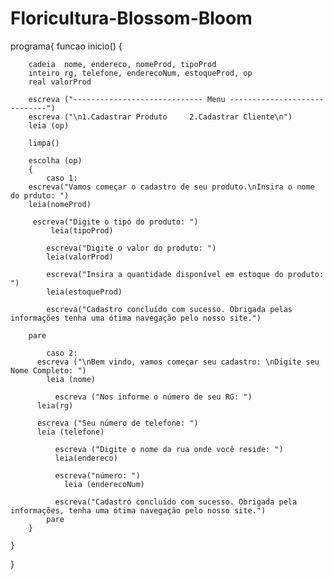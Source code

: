 # Floricultura-Blossom-Bloom

programa{
	funcao inicio() 
	{
	
		cadeia  nome, endereco, nomeProd, tipoProd
		inteiro rg, telefone, enderecoNum, estoqueProd, op
		real valorProd
		
		escreva ("----------------------------- Menu -----------------------------")
		escreva ("\n1.Cadastrar Produto   	2.Cadastrar Cliente\n")
		leia (op)
	    
	    limpa()
	    
	    escolha (op)
	    {
		    caso 1:
        escreva("Vamos começar o cadastro de seu produto.\nInsira o nome do prduto: ")
        leia(nomeProd)

         escreva("Digite o tipo do produto: ")
		     leia(tipoProd)
			
		    escreva("Digite o valor do produto: ")
		   	leia(valorProd)
			
		   	escreva("Insira a quantidade disponível em estoque do produto: ")
		    leia(estoqueProd)
			
		   	escreva("Cadastro concluído com sucesso. Obrigada pelas informações tenha uma ótima navegação pelo nosso site.")
    	    
        pare
    	    
	        caso 2:
          escreva ("\nBem vindo, vamos começar seu cadastro: \nDigite seu Nome Completo: ")
    	  	leia (nome)
		
		      escreva ("Nos informe o número de seu RG: ")
          leia(rg)
		  
          escreva ("Seu número de telefone: ")
          leia (telefone)
		
		      escreva ("Digite o nome da rua onde você reside: ")
		      leia(endereco)
		
		      escreva("número: ")
		    	leia (enderecoNum)
			
		      escreva("Cadastro concluído com sucesso. Obrigada pela informações, tenha uma ótima navegação pelo nosso site.")
	        pare
	    }
	    
	}
}
